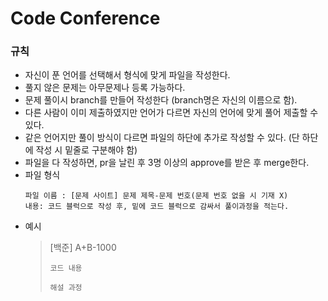 # Code Conference
### 규칙
- 자신이 푼 언어를 선택해서 형식에 맞게 파일을 작성한다.
- 풀지 않은 문제는 아무문제나 등록 가능하다.
- 문제 풀이시 branch를 만들어 작성한다 (branch명은 자신의 이름으로 함).
- 다른 사람이 이미 제출하였지만 언어가 다르면 자신의 언어에 맞게 풀어 제출할 수 있다.
- 같은 언어지만 풀이 방식이 다르면 파일의 하단에 추가로 작성할 수 있다. (단 하단에 작성 시 밑줄로 구분해야 함)
- 파일을 다 작성하면, pr을 날린 후 3명 이상의 approve를 받은 후 merge한다.
- 파일 형식
    ```
    파일 이름 : [문제 사이트] 문제 제목-문제 번호(문제 번호 없을 시 기재 X)
    내용: 코드 블럭으로 작성 후, 밑에 코드 블럭으로 감싸서 풀이과정을 적는다.
    ```
- 예시
    > [백준] A+B-1000
    > ```
    > 코드 내용
    > ```
    > ```
    > 해설 과정
    > ```